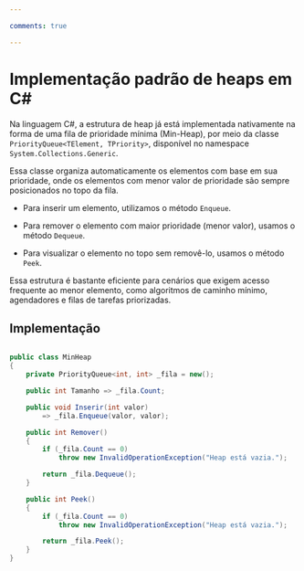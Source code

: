```yaml
---

comments: true

---
```


# **Implementação padrão de heaps em C#**

Na linguagem C#, a estrutura de heap já está implementada nativamente na forma de uma fila de prioridade mínima (Min-Heap), por meio da classe `PriorityQueue<TElement, TPriority>`, disponível no namespace `System.Collections.Generic`.

Essa classe organiza automaticamente os elementos com base em sua prioridade, onde os elementos com menor valor de prioridade são sempre posicionados no topo da fila.

- Para inserir um elemento, utilizamos o método `Enqueue`.

- Para remover o elemento com maior prioridade (menor valor), usamos o método `Dequeue`.

- Para visualizar o elemento no topo sem removê-lo, usamos o método `Peek`.

Essa estrutura é bastante eficiente para cenários que exigem acesso frequente ao menor elemento, como algoritmos de caminho mínimo, agendadores e filas de tarefas priorizadas.

## **Implementação**

```csharp

public class MinHeap
{
    private PriorityQueue<int, int> _fila = new();

    public int Tamanho => _fila.Count;

    public void Inserir(int valor)
        => _fila.Enqueue(valor, valor); 

    public int Remover()
    {
        if (_fila.Count == 0)
            throw new InvalidOperationException("Heap está vazia.");

        return _fila.Dequeue(); 
    }

    public int Peek()
    {
        if (_fila.Count == 0)
            throw new InvalidOperationException("Heap está vazia.");

        return _fila.Peek();
    }
}

```